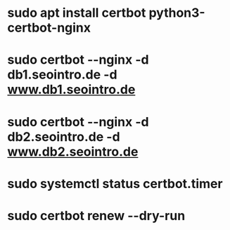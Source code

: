 # sudo apt install certbot python3-certbot-nginx

# sudo certbot --nginx -d db1.seointro.de -d www.db1.seointro.de
# sudo certbot --nginx -d db2.seointro.de -d www.db2.seointro.de

# sudo systemctl status certbot.timer
# sudo certbot renew --dry-run
